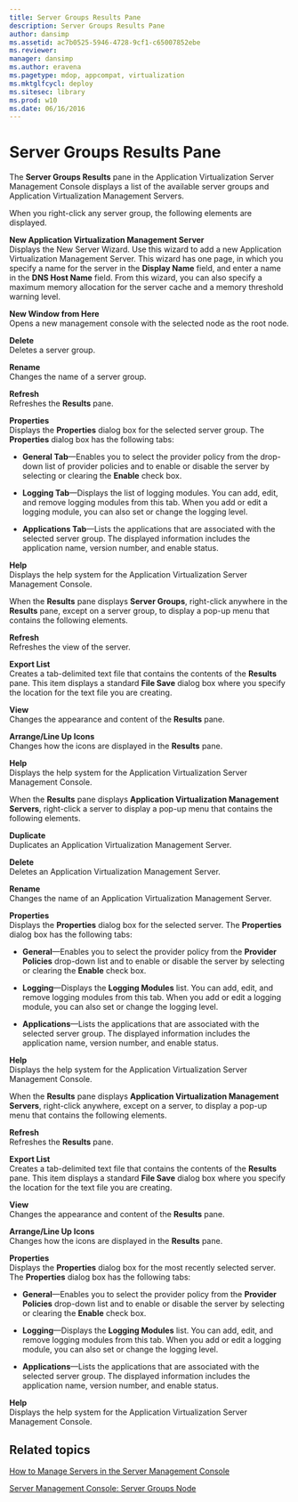 ```yaml
---
title: Server Groups Results Pane
description: Server Groups Results Pane
author: dansimp
ms.assetid: ac7b0525-5946-4728-9cf1-c65007852ebe
ms.reviewer: 
manager: dansimp
ms.author: eravena
ms.pagetype: mdop, appcompat, virtualization
ms.mktglfcycl: deploy
ms.sitesec: library
ms.prod: w10
ms.date: 06/16/2016
---
```



# Server Groups Results Pane


The **Server Groups Results** pane in the Application Virtualization Server Management Console displays a list of the available server groups and Application Virtualization Management Servers.

When you right-click any server group, the following elements are displayed.

<a href="" id="new-application-virtualization-management-server"></a>**New Application Virtualization Management Server**  
Displays the New Server Wizard. Use this wizard to add a new Application Virtualization Management Server. This wizard has one page, in which you specify a name for the server in the **Display Name** field, and enter a name in the **DNS Host Name** field. From this wizard, you can also specify a maximum memory allocation for the server cache and a memory threshold warning level.

<a href="" id="new-window-from-here"></a>**New Window from Here**  
Opens a new management console with the selected node as the root node.

<a href="" id="delete"></a>**Delete**  
Deletes a server group.

<a href="" id="rename"></a>**Rename**  
Changes the name of a server group.

<a href="" id="refresh"></a>**Refresh**  
Refreshes the **Results** pane.

<a href="" id="properties"></a>**Properties**  
Displays the **Properties** dialog box for the selected server group. The **Properties** dialog box has the following tabs:

-   **General Tab**—Enables you to select the provider policy from the drop-down list of provider policies and to enable or disable the server by selecting or clearing the **Enable** check box.

-   **Logging Tab**—Displays the list of logging modules. You can add, edit, and remove logging modules from this tab. When you add or edit a logging module, you can also set or change the logging level.

-   **Applications Tab**—Lists the applications that are associated with the selected server group. The displayed information includes the application name, version number, and enable status.

<a href="" id="help"></a>**Help**  
Displays the help system for the Application Virtualization Server Management Console.

When the **Results** pane displays **Server Groups**, right-click anywhere in the **Results** pane, except on a server group, to display a pop-up menu that contains the following elements.

<a href="" id="refresh"></a>**Refresh**  
Refreshes the view of the server.

<a href="" id="export-list"></a>**Export List**  
Creates a tab-delimited text file that contains the contents of the **Results** pane. This item displays a standard **File Save** dialog box where you specify the location for the text file you are creating.

<a href="" id="view"></a>**View**  
Changes the appearance and content of the **Results** pane.

<a href="" id="arrange-line-up-icons"></a>**Arrange/Line Up Icons**  
Changes how the icons are displayed in the **Results** pane.

<a href="" id="help"></a>**Help**  
Displays the help system for the Application Virtualization Server Management Console.

When the **Results** pane displays **Application Virtualization Management** **Servers**, right-click a server to display a pop-up menu that contains the following elements.

<a href="" id="duplicate"></a>**Duplicate**  
Duplicates an Application Virtualization Management Server.

<a href="" id="delete"></a>**Delete**  
Deletes an Application Virtualization Management Server.

<a href="" id="rename"></a>**Rename**  
Changes the name of an Application Virtualization Management Server.

<a href="" id="properties"></a>**Properties**  
Displays the **Properties** dialog box for the selected server. The **Properties** dialog box has the following tabs:

-   **General**—Enables you to select the provider policy from the **Provider Policies** drop-down list and to enable or disable the server by selecting or clearing the **Enable** check box.

-   **Logging**—Displays the **Logging Modules** list. You can add, edit, and remove logging modules from this tab. When you add or edit a logging module, you can also set or change the logging level.

-   **Applications**—Lists the applications that are associated with the selected server group. The displayed information includes the application name, version number, and enable status.

<a href="" id="help"></a>**Help**  
Displays the help system for the Application Virtualization Server Management Console.

When the **Results** pane displays **Application Virtualization Management** **Servers**, right-click anywhere, except on a server, to display a pop-up menu that contains the following elements.

<a href="" id="refresh"></a>**Refresh**  
Refreshes the **Results** pane.

<a href="" id="export-list"></a>**Export List**  
Creates a tab-delimited text file that contains the contents of the **Results** pane. This item displays a standard **File Save** dialog box where you specify the location for the text file you are creating.

<a href="" id="view"></a>**View**  
Changes the appearance and content of the **Results** pane.

<a href="" id="arrange-line-up-icons"></a>**Arrange/Line Up Icons**  
Changes how the icons are displayed in the **Results** pane.

<a href="" id="properties"></a>**Properties**  
Displays the **Properties** dialog box for the most recently selected server. The **Properties** dialog box has the following tabs:

-   **General**—Enables you to select the provider policy from the **Provider Policies** drop-down list and to enable or disable the server by selecting or clearing the **Enable** check box.

-   **Logging**—Displays the **Logging Modules** list. You can add, edit, and remove logging modules from this tab. When you add or edit a logging module, you can also set or change the logging level.

-   **Applications**—Lists the applications that are associated with the selected server group. The displayed information includes the application name, version number, and enable status.

<a href="" id="help"></a>**Help**  
Displays the help system for the Application Virtualization Server Management Console.

## Related topics


[How to Manage Servers in the Server Management Console](how-to-manage-servers-in-the-server-management-console.md)

[Server Management Console: Server Groups Node](server-management-console-server-groups-node.md)

 

 





